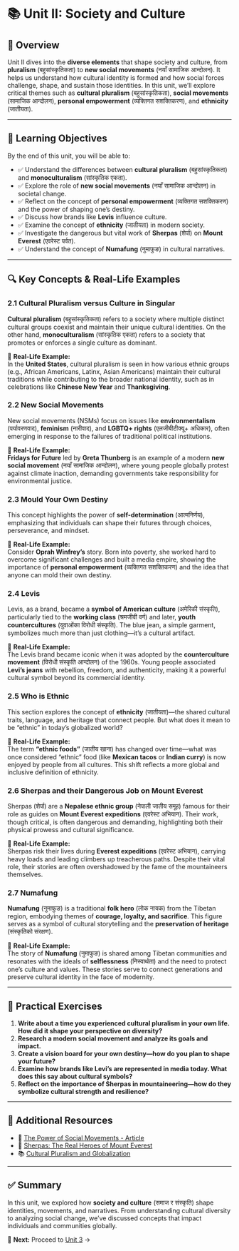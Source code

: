 # 📚 Unit II: Society and Culture  

## 📖 Overview  
Unit II dives into the **diverse elements** that shape society and culture, from **pluralism** (बहुसांस्कृतिकता) to **new social movements** (नयाँ सामाजिक आन्दोलन). It helps us understand how cultural identity is formed and how social forces challenge, shape, and sustain those identities. In this unit, we’ll explore critical themes such as **cultural pluralism** (बहुसांस्कृतिकता), **social movements** (सामाजिक आन्दोलन), **personal empowerment** (व्यक्तिगत सशक्तिकरण), and **ethnicity** (जातीयता).

---

## 🎯 Learning Objectives  
By the end of this unit, you will be able to:  
- ✅ Understand the differences between **cultural pluralism** (बहुसांस्कृतिकता) and **monoculturalism** (सांस्कृतिक एकता).  
- ✅ Explore the role of **new social movements** (नयाँ सामाजिक आन्दोलन) in societal change.  
- ✅ Reflect on the concept of **personal empowerment** (व्यक्तिगत सशक्तिकरण) and the power of shaping one’s destiny.  
- ✅ Discuss how brands like **Levis** influence culture.  
- ✅ Examine the concept of **ethnicity** (जातीयता) in modern society.  
- ✅ Investigate the dangerous but vital work of **Sherpas** (शेर्पा) on **Mount Everest** (एवरेस्ट पर्वत).  
- ✅ Understand the concept of **Numafung** (नुमाफुङ) in cultural narratives.

---

## 🔍 Key Concepts & Real-Life Examples  

### **2.1 Cultural Pluralism versus Culture in Singular**  
**Cultural pluralism** (बहुसांस्कृतिकता) refers to a society where multiple distinct cultural groups coexist and maintain their unique cultural identities. On the other hand, **monoculturalism** (सांस्कृतिक एकता) refers to a society that promotes or enforces a single culture as dominant.  

📝 **Real-Life Example:**  
In the **United States**, cultural pluralism is seen in how various ethnic groups (e.g., African Americans, Latinx, Asian Americans) maintain their cultural traditions while contributing to the broader national identity, such as in celebrations like **Chinese New Year** and **Thanksgiving**.  

### **2.2 New Social Movements**  
New social movements (NSMs) focus on issues like **environmentalism** (पर्यावरणवाद), **feminism** (नारीवाद), and **LGBTQ+ rights** (एलजीबीटीक्यू+ अधिकार), often emerging in response to the failures of traditional political institutions.  

📝 **Real-Life Example:**  
**Fridays for Future** led by **Greta Thunberg** is an example of a modern **new social movement** (नयाँ सामाजिक आन्दोलन), where young people globally protest against climate inaction, demanding governments take responsibility for environmental justice.

### **2.3 Mould Your Own Destiny**  
This concept highlights the power of **self-determination** (आत्मनिर्णय), emphasizing that individuals can shape their futures through choices, perseverance, and mindset.  

📝 **Real-Life Example:**  
Consider **Oprah Winfrey’s** story. Born into poverty, she worked hard to overcome significant challenges and built a media empire, showing the importance of **personal empowerment** (व्यक्तिगत सशक्तिकरण) and the idea that anyone can mold their own destiny.

### **2.4 Levis**  
Levis, as a brand, became a **symbol of American culture** (अमेरिकी संस्कृति), particularly tied to the **working class** (श्रमजीवी वर्ग) and later, **youth countercultures** (युवाओंका विरोधी संस्कृति). The blue jean, a simple garment, symbolizes much more than just clothing—it’s a cultural artifact.  

📝 **Real-Life Example:**  
The Levis brand became iconic when it was adopted by the **counterculture movement** (विरोधी संस्कृति आन्दोलन) of the 1960s. Young people associated **Levi’s jeans** with rebellion, freedom, and authenticity, making it a powerful cultural symbol beyond its commercial identity.

### **2.5 Who is Ethnic**  
This section explores the concept of **ethnicity** (जातीयता)—the shared cultural traits, language, and heritage that connect people. But what does it mean to be “ethnic” in today’s globalized world?  

📝 **Real-Life Example:**  
The term **“ethnic foods”** (जातीय खाना) has changed over time—what was once considered “ethnic” food (like **Mexican tacos** or **Indian curry**) is now enjoyed by people from all cultures. This shift reflects a more global and inclusive definition of ethnicity.

### **2.6 Sherpas and their Dangerous Job on Mount Everest**  
Sherpas (शेर्पा) are a **Nepalese ethnic group** (नेपाली जातीय समूह) famous for their role as guides on **Mount Everest expeditions** (एवरेस्ट अभियान). Their work, though critical, is often dangerous and demanding, highlighting both their physical prowess and cultural significance.  

📝 **Real-Life Example:**  
Sherpas risk their lives during **Everest expeditions** (एवरेस्ट अभियान), carrying heavy loads and leading climbers up treacherous paths. Despite their vital role, their stories are often overshadowed by the fame of the mountaineers themselves.

### **2.7 Numafung**  
**Numafung** (नुमाफुङ) is a traditional **folk hero** (लोक नायक) from the Tibetan region, embodying themes of **courage, loyalty, and sacrifice**. This figure serves as a symbol of cultural storytelling and the **preservation of heritage** (संस्कृतिको संरक्षण).  

📝 **Real-Life Example:**  
The story of **Numafung** (नुमाफुङ) is shared among Tibetan communities and resonates with the ideals of **selflessness** (निस्वार्थता) and the need to protect one’s culture and values. These stories serve to connect generations and preserve cultural identity in the face of modernity.

---

## 📝 Practical Exercises  
1. **Write about a time you experienced cultural pluralism in your own life. How did it shape your perspective on diversity?**  
2. **Research a modern social movement and analyze its goals and impact.**  
3. **Create a vision board for your own destiny—how do you plan to shape your future?**  
4. **Examine how brands like Levi’s are represented in media today. What does this say about cultural symbols?**  
5. **Reflect on the importance of Sherpas in mountaineering—how do they symbolize cultural strength and resilience?**

---

## 🔗 Additional Resources  
- 📖 [The Power of Social Movements - Article](https://www.socialmovements.org)  
- 🎥 [Sherpas: The Real Heroes of Mount Everest](https://www.youtube.com/watch?v=xyz123)  
- 📚 [Cultural Pluralism and Globalization](https://www.culturalpluralism.org)  

---

## ✅ Summary  
In this unit, we explored how **society and culture** (समाज र संस्कृति) shape identities, movements, and narratives. From understanding cultural diversity to analyzing social change, we’ve discussed concepts that impact individuals and communities globally.  

📌 **Next:** Proceed to [Unit 3](Unit-3_Human_Rights_and_Freedom.md) →  
